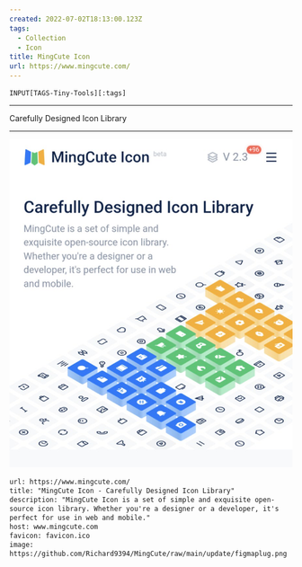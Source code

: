 ```yaml
---
created: 2022-07-02T18:13:00.123Z
tags: 
  - Collection
  - Icon
title: MingCute Icon
url: https://www.mingcute.com/
---
```

```meta-bind
INPUT[TAGS-Tiny-Tools][:tags]
```

___
Carefully Designed Icon Library
___

![](_attachments/mingcute-icon.jpg)

```cardlink
url: https://www.mingcute.com/
title: "MingCute Icon - Carefully Designed Icon Library"
description: "MingCute Icon is a set of simple and exquisite open-source icon library. Whether you're a designer or a developer, it's perfect for use in web and mobile."
host: www.mingcute.com
favicon: favicon.ico
image: https://github.com/Richard9394/MingCute/raw/main/update/figmaplug.png
```
